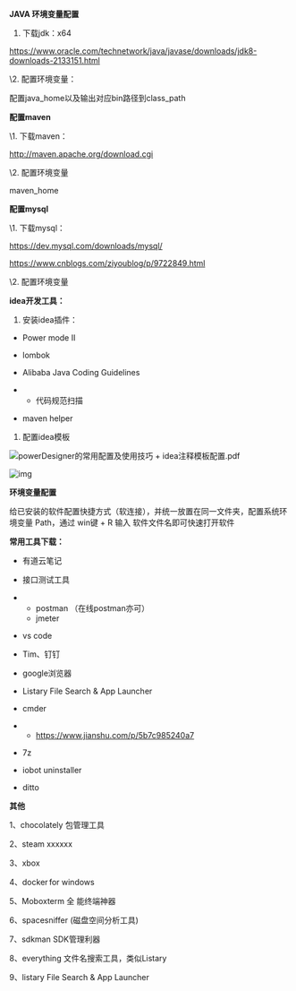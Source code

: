 **JAVA 环境变量配置**

1. 下载jdk：x64

https://www.oracle.com/technetwork/java/javase/downloads/jdk8-downloads-2133151.html

\2. 配置环境变量：

配置java_home以及输出对应bin路径到class_path

**配置maven**

\1. 下载maven：

http://maven.apache.org/download.cgi

\2. 配置环境变量

maven_home

**配置mysql**

\1. 下载mysql：

https://dev.mysql.com/downloads/mysql/

https://www.cnblogs.com/ziyoublog/p/9722849.html

\2. 配置环境变量

**idea开发工具：**

1. 安装idea插件：

- Power mode II

- lombok

- Alibaba Java Coding Guidelines 

- - 代码规范扫描

- maven helper

1. 配置idea模板

![powerDesigner的常用配置及使用技巧 + idea注释模板配置.pdf](D:/AppData/YoudaoNote/qqB53912A331D409871E525BE52BFB5C3B/53108c3c75324bfa9aed24f53616ea40/attachment.png)

![img](D:\AppData\YoudaoNote\qqB53912A331D409871E525BE52BFB5C3B\347fd90399f64b9a89582b54b4e61ea0\clipboard.png)

**环境变量配置**

给已安装的软件配置快捷方式（软连接），并统一放置在同一文件夹，配置系统环境变量 Path，通过 win键 + R 输入 软件文件名即可快速打开软件

**常用工具下载：**

- 有道云笔记

- 接口测试工具

- - postman （在线postman亦可）
  - jmeter

- vs code

- Tim、钉钉	

- google浏览器

- Listary File Search & App Launcher

- cmder

- - https://www.jianshu.com/p/5b7c985240a7

- 7z

- iobot uninstaller

- ditto

**其他**

1、chocolately 包管理工具

2、steam    xxxxxx

3、xbox

4、docker for windows

5、Moboxterm 全 能终端神器

6、spacesniffer (磁盘空间分析工具)

7、sdkman SDK管理利器

8、everything 文件名搜索工具，类似Listary

9、listary File Search & App Launcher